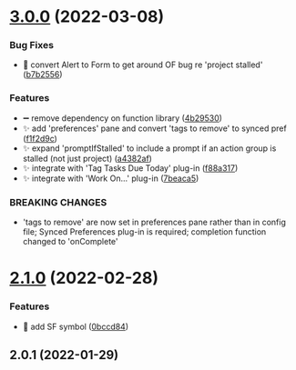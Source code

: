 # [3.0.0](https://github.com/ksalzke/custom-complete-omnifocus-plugin/compare/v2.1.0...v3.0.0) (2022-03-08)


### Bug Fixes

* :bug: convert Alert to Form to get around OF bug re 'project stalled' ([b7b2556](https://github.com/ksalzke/custom-complete-omnifocus-plugin/commit/b7b2556f659e3e7489cec20b1f25cc5a2fb376aa))


### Features

* :heavy_minus_sign: remove dependency on function library ([4b29530](https://github.com/ksalzke/custom-complete-omnifocus-plugin/commit/4b29530bac79fb460cd2dd7148d1d3f63d8a345f))
* :sparkles: add 'preferences' pane and convert 'tags to remove' to synced pref ([f1f2d9c](https://github.com/ksalzke/custom-complete-omnifocus-plugin/commit/f1f2d9c99f1544c2756490a2b74124d7ce5df76f))
* :sparkles: expand 'promptIfStalled' to include a prompt if an action group is stalled (not just project) ([a4382af](https://github.com/ksalzke/custom-complete-omnifocus-plugin/commit/a4382afdef4d95bdb744e7ced9b8b155dc6bb49c))
* :sparkles: integrate with 'Tag Tasks Due Today' plug-in ([f88a317](https://github.com/ksalzke/custom-complete-omnifocus-plugin/commit/f88a317d1c7244ecceaaa79f4cb3e863c489b031))
* :sparkles: integrate with 'Work On...' plug-in ([7beaca5](https://github.com/ksalzke/custom-complete-omnifocus-plugin/commit/7beaca5011dd3f72e42440ecb66afac2fd075c74))


### BREAKING CHANGES

* 'tags to remove' are now set in preferences pane rather than in config file; Synced Preferences plug-in is required; completion function changed to 'onComplete'



# [2.1.0](https://github.com/ksalzke/custom-complete-omnifocus-plugin/compare/v2.0.1...v2.1.0) (2022-02-28)


### Features

* :lipstick: add SF symbol ([0bccd84](https://github.com/ksalzke/custom-complete-omnifocus-plugin/commit/0bccd8408a243aadcd1c4559c702627c68b2ccd4))



## 2.0.1 (2022-01-29)



